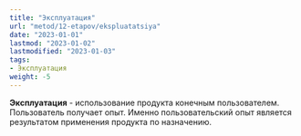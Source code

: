 ```yaml
---
title: "Эксплуатация"
url: "metod/12-etapov/ekspluatatsiya"
date: "2023-01-01"
lastmod: "2023-01-02"
lastmodified: "2023-01-03"
tags:
- Эксплуатация
weight: -5
---
```


**Эксплуатация** - использование продукта конечным пользователем. Пользователь получает опыт. Именно пользовательский опыт является результатом применения продукта по назначению.